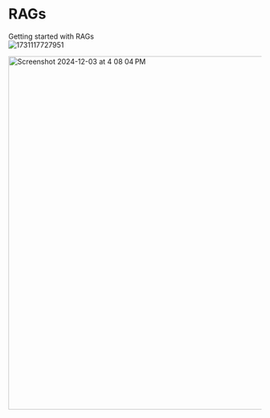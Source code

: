 # RAGs
Getting started with RAGs    
![1731117727951](https://github.com/user-attachments/assets/bb3307ce-e092-41b7-9e43-3f7e89bc65a3)

<img width="702" alt="Screenshot 2024-12-03 at 4 08 04 PM" src="https://github.com/user-attachments/assets/6f033071-fb5e-43b1-b8ae-f8675d67e537">
